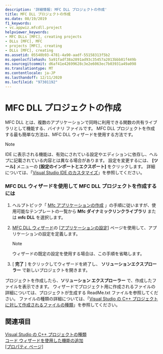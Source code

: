 ```yaml
---
description: '詳細情報: MFC DLL プロジェクトの作成'
title: MFC DLL プロジェクトの作成
ms.date: 08/19/2019
f1_keywords:
- vc.appwiz.mfcdll.project
helpviewer_keywords:
- MFC DLLs [MFC], creating projects
- DLLs [MFC], MFC
- projects [MFC], creating
- DLLs [MFC], creating
ms.assetid: 05540b93-4781-4a90-aadf-55158313f5b2
ms.openlocfilehash: 5a91fadf38a2891ad93c35457a2013bbb81f449b
ms.sourcegitcommit: d6af41e42699628c3e2e6063ec7b03931a49a098
ms.translationtype: MT
ms.contentlocale: ja-JP
ms.lasthandoff: 12/11/2020
ms.locfileid: "97301192"
---
```

# <a name="creating-an-mfc-dll-project"></a>MFC DLL プロジェクトの作成

MFC DLL とは、複数のアプリケーションで同時に利用できる関数の共有ライブラリとして機能する、バイナリ ファイルです。 MFC DLL プロジェクトを作成する最も簡単な方法は、MFC DLL ウィザードを使用する方法です。

> [!NOTE]
> IDE に表示される機能は、有効にされている設定やエディションに依存し、ヘルプに記載されている内容とは異なる場合があります。 設定を変更するには、 **[ツール]** メニューの **[設定のインポートとエクスポート]** をクリックします。 詳細については、「[Visual Studio IDE のカスタマイズ](/visualstudio/ide/personalizing-the-visual-studio-ide)」を参照してください。

### <a name="to-create-an-mfc-dll-project-using-the-mfc-dll-wizard"></a>MFC DLL ウィザードを使用して MFC DLL プロジェクトを作成するには

1. ヘルプトピック「 [Mfc アプリケーションの作成](creating-an-mfc-application.md) 」の手順に従いますが、使用可能なテンプレートの一覧から **Mfc ダイナミックリンクライブラリ** または **mfc DLL** を選択します。

1. [MFC DLL ウィザード](../../mfc/reference/mfc-dll-wizard.md)の [[アプリケーションの設定](../../mfc/reference/application-settings-mfc-dll-wizard.md)] ページを使用して、アプリケーションの設定を定義します。

    > [!NOTE]
    >  ウィザードの既定の設定を使用する場合は、この手順を省略します。

1. [ **完了** ] をクリックしてウィザードを終了し、 **ソリューションエクスプローラー** で新しいプロジェクトを開きます。

プロジェクトを作成したら、**ソリューション エクスプローラー** で、作成したファイルを表示できます。 ウィザードでプロジェクト用に作成されるファイルの詳細については、プロジェクトが生成する ReadMe.txt ファイルを参照してください。 ファイルの種類の詳細については、「[Visual Studio の C++ プロジェクトに対して作成されるファイルの種類](../../build/reference/file-types-created-for-visual-cpp-projects.md)」を参照してください。

## <a name="see-also"></a>関連項目

[Visual Studio の C++ プロジェクトの種類](/visualstudio/debugger/debugging-preparation-visual-cpp-project-types)<br/>
[コード ウィザードを使用した機能の追加](../../ide/adding-functionality-with-code-wizards-cpp.md)<br/>
[[プロパティ ページ]](../../build/reference/property-pages-visual-cpp.md)
